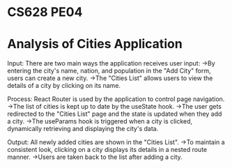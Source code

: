 # CS628 PE04
# Analysis of Cities Application

Input: There are two main ways the application receives user input:
->By entering the city's name, nation, and population in the "Add City" form, users can create a new city.
->The "Cities List" allows users to view the details of a city by clicking on its name.

Process: React Router is used by the application to control page navigation.
->The list of cities is kept up to date by the useState hook.
->The user gets redirected to the "Cities List" page and the state is updated when they add a city.
->The useParams hook is triggered when a city is clicked, dynamically retrieving and displaying the city's data.

Output: All newly added cities are shown in the "Cities List".
->To maintain a consistent look, clicking on a city displays its details in a nested route manner.
->Users are taken back to the list after adding a city.


